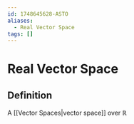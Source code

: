 ```yaml
---
id: 1748645628-ASTO
aliases:
  - Real Vector Space
tags: []
---
```


# Real Vector Space

## Definition

A [[Vector Spaces|vector space]] over $\mathbb{R}$ 
